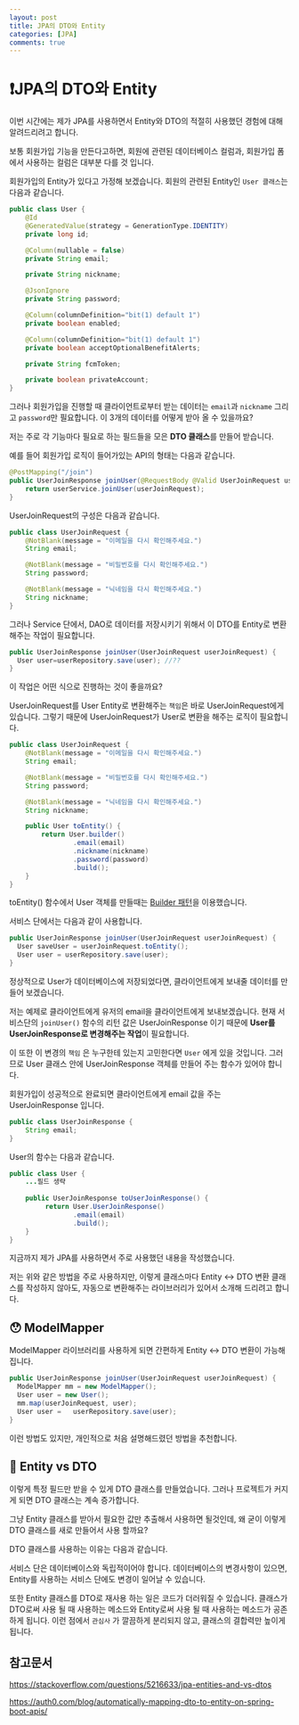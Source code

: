 ```yaml
---
layout: post
title: JPA의 DTO와 Entity
categories: [JPA]
comments: true 
---
```




# ❗️JPA의 DTO와 Entity

이번 시간에는 제가 JPA를 사용하면서 Entity와 DTO의 적절히 사용했던 경험에 대해 알려드리려고 합니다.

보통 회원가입 기능을 만든다고하면, 회원에 관련된 데이터베이스 컬럼과, 회원가입 폼에서 사용하는 컬럼은 대부분 다를 것 입니다. 

회원가입의 Entity가 있다고 가정해 보겠습니다. 회원의 관련된 Entity인 `User 클래스`는 다음과 같습니다.

```java
public class User {
    @Id
    @GeneratedValue(strategy = GenerationType.IDENTITY)
    private long id;

    @Column(nullable = false)
    private String email;

    private String nickname;

    @JsonIgnore
    private String password;

    @Column(columnDefinition="bit(1) default 1")
    private boolean enabled;

    @Column(columnDefinition="bit(1) default 1")
    private boolean acceptOptionalBenefitAlerts;

    private String fcmToken;

    private boolean privateAccount;
}
```

그러나 회원가입을 진행할 때 클라이언트로부터 받는 데이터는 `email`과 `nickname` 그리고 `password`만 필요합니다. 이 3개의 데이터를 어떻게 받아 올 수 있을까요?

저는 주로 각 기능마다 필요로 하는 필드들을 모은 **DTO 클래스**를 만들어 받습니다. 

예를 들어 회원가입 로직이 들어가있는 API의 형태는 다음과 같습니다.

```java
@PostMapping("/join")
public UserJoinResponse joinUser(@RequestBody @Valid UserJoinRequest userJoinRequest) {
	return userService.joinUser(userJoinRequest);
}
```

UserJoinRequest의 구성은 다음과 같습니다.

```java
public class UserJoinRequest {
    @NotBlank(message = "이메일을 다시 확인해주세요.")
    String email;

    @NotBlank(message = "비밀번호를 다시 확인해주세요.")
    String password;

    @NotBlank(message = "닉네임을 다시 확인해주세요.")
    String nickname;
}
```

그러나 Service 단에서, DAO로 데이터를 저장시키기 위해서 이 DTO를 Entity로 변환해주는 작업이 필요합니다.

```java
public UserJoinResponse joinUser(UserJoinRequest userJoinRequest) {
  User user=userRepository.save(user); //??
}
```

이 작업은 어떤 식으로 진행하는 것이 좋을까요?

UserJoinRequest를 User Entity로 변환해주는 `책임`은 바로 UserJoinRequest에게 있습니다. 그렇기 때문에 UserJoinRequest가 User로 변환을 해주는 로직이 필요합니다.

```java
public class UserJoinRequest {
    @NotBlank(message = "이메일을 다시 확인해주세요.")
    String email;

    @NotBlank(message = "비밀번호를 다시 확인해주세요.")
    String password;

    @NotBlank(message = "닉네임을 다시 확인해주세요.")
    String nickname;

    public User toEntity() {
        return User.builder()
                .email(email)
                .nickname(nickname)
                .password(password)
                .build();
    }
}
```

toEntity() 함수에서 User 객체를 만들때는 [Builder 패턴](https://daeakin.github.io//articles/2020-02/%EB%B9%8C%EB%8D%94-%ED%8C%A8%ED%84%B4)을 이용했습니다.

서비스 단에서는 다음과 같이 사용합니다.

```java
public UserJoinResponse joinUser(UserJoinRequest userJoinRequest) {
  User saveUser = userJoinRequest.toEntity();
  User user = userRepository.save(user);
}
```

정상적으로 User가 데이터베이스에 저장되었다면, 클라이언트에게 보내줄 데이터를 만들어 보겠습니다.

저는 예제로 클라이언트에게 유저의 email을 클라이언트에게 보내보겠습니다. 
현재 서비스단의 `joinUser()` 함수의 리턴 값은 UserJoinResponse 이기 때문에 **User를 UserJoinResponse로 변경해주는 작업**이 필요합니다.

이 또한 이 변경의 `책임` 은 누구한테 있는지 고민한다면 `User` 에게 있을 것입니다. 그러므로 User 클래스 안에 UserJoinResponse 객체를 만들어 주는 함수가 있어야 합니다.

회원가입이 성공적으로 완료되면 클라이언트에게 email 값을 주는 UserJoinResponse 입니다.

```java
public class UserJoinResponse {
    String email;
}
```

User의 함수는 다음과 같습니다.

```java
public class User {
	...필드 생략
	
	public UserJoinResponse toUserJoinResponse() {
		 return User.UserJoinResponse()
                .email(email)
                .build();
	}
}
```

지금까지 제가 JPA를 사용하면서 주로 사용했던 내용을 작성했습니다.

저는 위와 같은 방법을 주로 사용하지만, 이렇게 클래스마다 Entity <-> DTO 변환 클래스를 작성하지 않아도, 자동으로 변환해주는 라이브러리가 있어서 소개해 드리려고 합니다.

## 😯 ModelMapper

ModelMapper 라이브러리를 사용하게 되면 간편하게 Entity <-> DTO 변환이 가능해 집니다.

```java
public UserJoinResponse joinUser(UserJoinRequest userJoinRequest) {
  ModelMapper mm = new ModelMapper(); 
  User user = new User();
  mm.map(userJoinRequest, user);
  User user =	userRepository.save(user);
}
```

이런 방법도 있지만, 개인적으로 처음 설명해드렸던 방법을 추천합니다.

## 🧐 Entity vs DTO

이렇게 특정 필드만 받을 수 있게 DTO 클래스를 만들었습니다. 그러나 프로젝트가 커지게 되면 DTO 클래스는 계속 증가합니다.

그냥 Entity 클래스를 받아서 필요한 값만 추출해서 사용하면 될것인데, 왜 굳이 이렇게 DTO 클래스를 새로 만들어서 사용 할까요?

DTO 클래스를 사용하는 이유는 다음과 같습니다.

서비스 단은 데이터베이스와 독립적이어야 합니다. 데이터베이스의 변경사항이 있으면, Entity를 사용하는 서비스 단에도 변경이 일어날 수 있습니다. 

또한 Entity 클래스를 DTO로 재사용 하는 일은 코드가 더러워질 수 있습니다. 클래스가 DTO로써 사용 될 때 사용하는 메소드와 Entity로써 사용 될 때 사용하는 메소드가 공존하게 됩니다. 이런 점에서 `관심사` 가 깔끔하게 분리되지 않고, 클래스의 결합력만 높이게 됩니다. 

## 참고문서

https://stackoverflow.com/questions/5216633/jpa-entities-and-vs-dtos

https://auth0.com/blog/automatically-mapping-dto-to-entity-on-spring-boot-apis/

